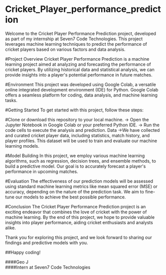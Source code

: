# Cricket_Player_performance_prediction
Welcome to the Cricket Player Performance Prediction project, developed as part of my internship at Seven7 Code Technologies. This project leverages machine learning techniques to predict the performance of cricket players based on various factors and data analysis.

#Project Overview
Cricket Player Performance Prediction is a machine learning project aimed at analyzing and forecasting the performance of cricket players.
By utilizing historical data and statistical analysis, we can provide insights into a player's potential performance in future matches.

#Environment
This project was developed using Google Colab, a versatile online integrated development environment (IDE) for Python.
Google Colab offers a seamless platform for coding, data analysis, and machine learning tasks.

#Getting Started
To get started with this project, follow these steps:

#Clone or download this repository to your local machine.
-> Open the Jupyter Notebook in Google Colab or your preferred Python IDE.
-> Run the code cells to execute the analysis and prediction.
Data
->We have collected and curated cricket player data, including statistics, match history, and player profiles.
This dataset will be used to train and evaluate our machine learning models.

#Model Building
In this project, we employ various machine learning algorithms, such as regression, decision trees, and ensemble methods, to build a predictive model.
Our goal is to accurately forecast a player's performance in upcoming matches.

#Evaluation
The effectiveness of our prediction models will be assessed using standard machine learning metrics like mean squared error (MSE) or accuracy, depending on the nature of the prediction task.
We aim to fine-tune our models to achieve the best possible performance.

#Conclusion
The Cricket Player Performance Prediction project is an exciting endeavor that combines the love of cricket with the power of machine learning. By the end of this project, we hope to provide valuable insights into player performance, aiding cricket enthusiasts and analysts alike.

Thank you for exploring this project, and we look forward to sharing our findings and predictive models with you.

##Happy coding!

####Geo J <br>
####Intern at Seven7 Code Technologies
